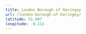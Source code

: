 ```yaml
---
title: London Borough of Haringey
url: /london-borough-of-haringey/
latitude: 51.607
longitude: -0.111
---
```

